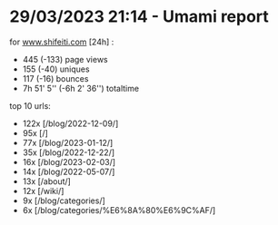 # 29/03/2023 21:14 - Umami report
for www.shifeiti.com [24h] :

 - 445 (-133) page views
 - 155 (-40) uniques
 - 117 (-16) bounces
 - 7h 51' 5'' (-6h 2' 36'') totaltime


top 10 urls:
 - 122x [/blog/2022-12-09/]
 - 95x [/]
 - 77x [/blog/2023-01-12/]
 - 35x [/blog/2022-12-22/]
 - 16x [/blog/2023-02-03/]
 - 14x [/blog/2022-05-07/]
 - 13x [/about/]
 - 12x [/wiki/]
 - 9x [/blog/categories/]
 - 6x [/blog/categories/%E6%8A%80%E6%9C%AF/]


